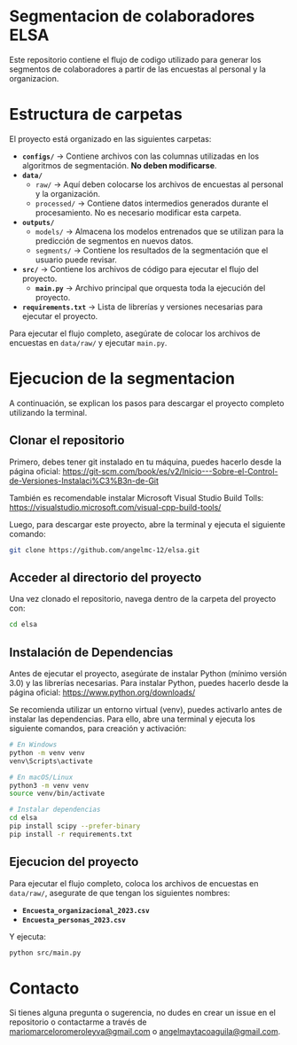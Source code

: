 # Segmentacion de colaboradores ELSA

Este repositorio contiene el flujo de codigo utilizado para generar los segmentos de colaboradores a partir de las encuestas al personal y la organizacion.

# Estructura de carpetas

El proyecto está organizado en las siguientes carpetas:

- **`configs/`** → Contiene archivos con las columnas utilizadas en los algoritmos de segmentación. **No deben modificarse**.
- **`data/`**  
  - `raw/` → Aquí deben colocarse los archivos de encuestas al personal y la organización.  
  - `processed/` → Contiene datos intermedios generados durante el procesamiento. No es necesario modificar esta carpeta.  
- **`outputs/`**  
  - `models/` → Almacena los modelos entrenados que se utilizan para la predicción de segmentos en nuevos datos.  
  - `segments/` → Contiene los resultados de la segmentación que el usuario puede revisar.  
- **`src/`** → Contiene los archivos de código para ejecutar el flujo del proyecto.  
  - **`main.py`** → Archivo principal que orquesta toda la ejecución del proyecto.  
- **`requirements.txt`** → Lista de librerías y versiones necesarias para ejecutar el proyecto.  

Para ejecutar el flujo completo, asegúrate de colocar los archivos de encuestas en `data/raw/` y ejecutar `main.py`.

# Ejecucion de la segmentacion

A continuación, se explican los pasos para descargar el proyecto completo utilizando la terminal.

## Clonar el repositorio

Primero, debes tener git instalado en tu máquina, puedes hacerlo desde la página oficial: https://git-scm.com/book/es/v2/Inicio---Sobre-el-Control-de-Versiones-Instalaci%C3%B3n-de-Git

También es recomendable instalar Microsoft Visual Studio Build Tolls: https://visualstudio.microsoft.com/visual-cpp-build-tools/

Luego, para descargar este proyecto, abre la terminal y ejecuta el siguiente comando:

```sh
git clone https://github.com/angelmc-12/elsa.git
```

## Acceder al directorio del proyecto

Una vez clonado el repositorio, navega dentro de la carpeta del proyecto con:

```sh
cd elsa
```

## Instalación de Dependencias

Antes de ejecutar el proyecto, asegúrate de instalar Python (mínimo versión 3.0) y las librerías necesarias. Para instalar Python, puedes hacerlo desde la página oficial: https://www.python.org/downloads/

Se recomienda utilizar un entorno virtual (venv), puedes activarlo antes de instalar las dependencias. Para ello, abre una terminal y ejecuta los siguiente comandos, para creación y activación:

```sh
# En Windows
python -m venv venv
venv\Scripts\activate

# En macOS/Linux
python3 -m venv venv
source venv/bin/activate

# Instalar dependencias
cd elsa
pip install scipy --prefer-binary
pip install -r requirements.txt 
```

## Ejecucion del proyecto

Para ejecutar el flujo completo, coloca los archivos de encuestas en `data/raw/`, asegurate de que tengan los siguientes nombres:

- **`Encuesta_organizacional_2023.csv`**
- **`Encuesta_personas_2023.csv`**

Y ejecuta:

```sh
python src/main.py
```

# Contacto

Si tienes alguna pregunta o sugerencia, no dudes en crear un issue en el repositorio o contactarme a través de mariomarceloromeroleyva@gmail.com o angelmaytacoaguila@gmail.com.
